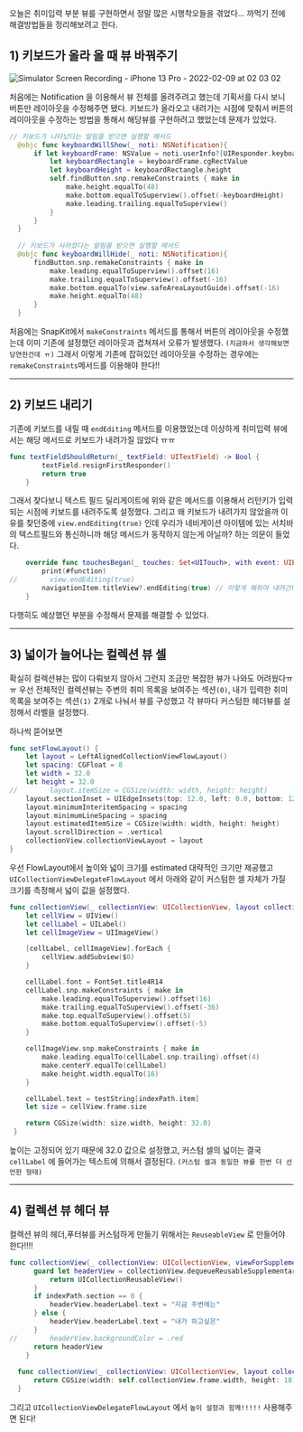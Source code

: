 오늘은 취미입력 부분 뷰를 구현하면서 정말 많은 시행착오들을 겪었다... 까먹기 전에 해결방법들을 정리해보려고 한다.

## 1) 키보드가 올라 올 때 뷰 바꿔주기

![Simulator Screen Recording - iPhone 13 Pro - 2022-02-09 at 02 03 02](https://user-images.githubusercontent.com/88618825/153037866-58620ab0-a540-4246-8ae3-a885407d33a5.gif)

처음에는 Notification 을 이용해서 뷰 전체를 올려주려고 했는데 기획서를 다시 보니 버튼만 레이아웃을 수정해주면 됐다. 키보드가 올라오고 내려가는 시점에 맞춰서 버튼의 레이아웃을 수정하는 방법을 통해서
해당뷰를 구현하려고 했었는데 문제가 있었다.

```swift
// 키보드가 나타났다는 알림을 받으면 실행할 메서드
  @objc func keyboardWillShow(_ noti: NSNotification){
      if let keyboardFrame: NSValue = noti.userInfo?[UIResponder.keyboardFrameEndUserInfoKey] as? NSValue {
          let keyboardRectangle = keyboardFrame.cgRectValue
          let keyboardHeight = keyboardRectangle.height
          self.findButton.snp.remakeConstraints { make in
              make.height.equalTo(48)
              make.bottom.equalToSuperview().offset(-keyboardHeight)
              make.leading.trailing.equalToSuperview()
          }
      }
  }
    
  // 키보드가 사라졌다는 알림을 받으면 실행할 메서드
  @objc func keyboardWillHide(_ noti: NSNotification){
      findButton.snp.remakeConstraints { make in
          make.leading.equalToSuperview().offset(16)
          make.trailing.equalToSuperview().offset(-16)
          make.bottom.equalTo(view.safeAreaLayoutGuide).offset(-16)
          make.height.equalTo(48)
      }
  }
```

처음에는 SnapKit에서 `makeConstraints` 메서드를 통해서 버튼의 레이아웃을 수정했는데 이미 기존에 설정했던 레이아웃과 겹쳐져서 오류가 발생했다. `(지금와서 생각해보면 당연한건데 ㅠ)`
그래서 이렇게 기존에 잡혀있던 레이아웃을 수정하는 경우에는 `remakeConstraints`메서드를 이용해야 한다!!

***

## 2) 키보드 내리기

기존에 키보드를 내릴 때 `endEditing` 메서드를 이용했었는데 이상하게 취미입력 뷰에서는 해당 메서드로 키보드가 내려가질 않았다 ㅠㅠ

```swift
func textFieldShouldReturn(_ textField: UITextField) -> Bool {
        textField.resignFirstResponder()
        return true
    }
```

그래서 찾다보니 텍스트 필드 딜리게이트에 위와 같은 메서드를 이용해서 리턴키가 입력되는 시점에 키보드를 내려주도록 설정했다. 그리고 왜 키보드가 내려가지 않았을까 이유를 찾던중에 
`view.endEditing(true)` 인데 우리가 네비게이션 아이템에 있는 서치바의 텍스트필드와 통신하니까 해당 메서드가 동작하지 않는게 아닐까? 하는 의문이 들었다.

```swift
    override func touchesBegan(_ touches: Set<UITouch>, with event: UIEvent?) {
        print(#function)
//        view.endEditing(true)
        navigationItem.titleView?.endEditing(true) // 이렇게 해줘야 내려간다!
    }
```

다행히도 예상했던 부분을 수정해서 문제를 해결할 수 있었다.

***

## 3) 넓이가 늘어나는 컬렉션 뷰 셀

확실히 컬렉션뷰는 많이 다뤄보지 않아서 그런지 조금만 복잡한 뷰가 나와도 어려웠다ㅠㅠ
우선 전체적인 컬렉션뷰는 주변의 취미 목록을 보여주는 섹션`(0)`, 내가 입력한 취미 목록을 보여주는 섹션`(1)` 2개로 나눠서 뷰를 구성했고 각 뷰마다 커스텀한 헤더뷰를 설정해서 라벨을 설정했다.

하나씩 뜯어보면

```swift
func setFlowLayout() {
    let layout = LeftAlignedCollectionViewFlowLayout()
    let spacing: CGFloat = 8
    let width = 32.0
    let height = 32.0
//        layout.itemSize = CGSize(width: width, height: height)
    layout.sectionInset = UIEdgeInsets(top: 12.0, left: 0.0, bottom: 12.0, right: spacing)
    layout.minimumInteritemSpacing = spacing
    layout.minimumLineSpacing = spacing
    layout.estimatedItemSize = CGSize(width: width, height: height)
    layout.scrollDirection = .vertical
    collectionView.collectionViewLayout = layout
}
```

우선 FlowLayout에서 높이와 넓이 크기를 estimated 대략적인 크기만 제공했고 `UICollectionViewDelegateFlowLayout` 에서 아래와 같이 커스텀한 셀 자체가 가질 크기를 측정해서 넓이 값을 설정했다.

```swift
func collectionView(_ collectionView: UICollectionView, layout collectionViewLayout: UICollectionViewLayout, sizeForItemAt indexPath: IndexPath) -> CGSize {
    let cellView = UIView()
    let cellLabel = UILabel()
    let cellImageView = UIImageView()

    [cellLabel, cellImageView].forEach {
        cellView.addSubview($0)
    }

    cellLabel.font = FontSet.title4R14
    cellLabel.snp.makeConstraints { make in
        make.leading.equalToSuperview().offset(16)
        make.trailing.equalToSuperview().offset(-36)
        make.top.equalToSuperview().offset(5)
        make.bottom.equalToSuperview().offset(-5)
    }

    cellImageView.snp.makeConstraints { make in
        make.leading.equalTo(cellLabel.snp.trailing).offset(4)
        make.centerY.equalTo(cellLabel)
        make.height.width.equalTo(16)
    }

    cellLabel.text = testString[indexPath.item]
    let size = cellView.frame.size

    return CGSize(width: size.width, height: 32.0)
 }
```
높이는 고정되어 있기 때문에 32.0 값으로 설정했고, 커스텀 셀의 넓이는 결국 `cellLabel` 에 들어가는 텍스트에 의해서 결정된다. `(커스텀 셀과 동일한 뷰를 한번 더 선언한 형태)`

***

## 4) 컬렉션 뷰 헤더 뷰

컬렉션 뷰의 헤더,푸터뷰를 커스텀하게 만들기 위해서는 `ReuseableView` 로 만들어야 한다!!!!
```swift
func collectionView(_ collectionView: UICollectionView, viewForSupplementaryElementOfKind kind: String, at indexPath: IndexPath) -> UICollectionReusableView {
      guard let headerView = collectionView.dequeueReusableSupplementaryView(ofKind: kind, withReuseIdentifier: HobbyCustomHeaderView.identifier, for: indexPath) as? HobbyCustomHeaderView else {
          return UICollectionReusableView()
      }
      if indexPath.section == 0 {
          headerView.headerLabel.text = "지금 주변에는"
      } else {
          headerView.headerLabel.text = "내가 하고싶은"
      }
//        headerView.backgroundColor = .red
      return headerView
    }
    
  func collectionView(_ collectionView: UICollectionView, layout collectionViewLayout: UICollectionViewLayout, referenceSizeForHeaderInSection section: Int) -> CGSize {
      return CGSize(width: self.collectionView.frame.width, height: 18)
  }
```
그리고 `UICollectionViewDelegateFlowLayout` 에서 `높이 설정과 함께!!!!!` 사용해주면 된다!

